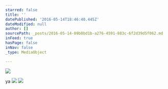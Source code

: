 ```yaml
---
starred: false
title: ''
datePublished: '2016-05-14T18:46:40.445Z'
dateModified: null
author: []
sourcePath: _posts/2016-05-14-09b0bd1b-a276-4591-883c-6f2d39d5f062.md
inFeed: true
hasPage: false
inNav: false
_type: MediaObject

---
```

![](https://the-grid-user-content.s3-us-west-2.amazonaws.com/22e8c9ec-2f21-410c-af50-acfef8cf9755.jpg)

ya
![](https://the-grid-user-content.s3-us-west-2.amazonaws.com/5ce17cb3-e338-408a-89a3-afe3e71fff83.jpg)
![](https://the-grid-user-content.s3-us-west-2.amazonaws.com/001c1a13-8996-4737-9b91-fc5d2a73a39b.jpg)